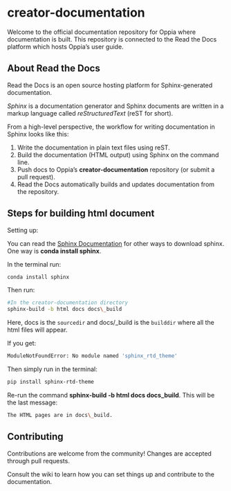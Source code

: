 # creator-documentation

Welcome to the official documentation repository for Oppia where documentation is built. This repository is connected to the Read the Docs platform which hosts Oppia’s user guide.

## About Read the Docs

Read the Docs is an open source hosting platform for Sphinx-generated documentation. 

_Sphinx_ is a documentation generator and Sphinx documents are written in  a markup language called _reStructuredText_ (reST for short).

From a high-level perspective, the workflow for writing documentation in Sphinx looks like this:

1. Write the documentation in plain text files using reST.
2. Build the documentation (HTML output) using Sphinx on the command line.
3. Push docs to Oppia’s **creator-documentation** repository (or submit a pull request).
4. Read the Docs automatically builds and updates documentation from the repository.

## Steps for building html document 

Setting up:

You can read the [Sphinx Documentation][docu] for other ways to download sphinx. One way is **conda install sphinx**.

In the terminal run:

```bash
conda install sphinx
```
Then run:

```bash
#In the creator-documentation directory
sphinx-build -b html docs docs\_build
```
Here, docs is the `sourcedir` and docs/_build is the `builddir` where all the html files will appear.

If you get:
 ```bash
 ModuleNotFoundError: No module named 'sphinx_rtd_theme'
 ```
Then simply run in the terminal:
```bash
pip install sphinx-rtd-theme
```
Re-run the command **sphinx-build -b html docs docs\_build**.
This will be the last message:
```bash
The HTML pages are in docs\_build.
```

## Contributing

Contributions are welcome from the community! Changes are accepted through pull requests.

Consult the wiki to learn how you can set things up and contribute to the documentation. 

[docu]: https://www.sphinx-doc.org/en/master/usage/installation.html#install-pypi